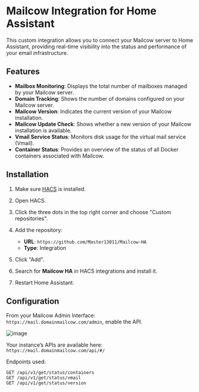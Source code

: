 # Mailcow Integration for Home Assistant

This custom integration allows you to connect your Mailcow server to Home Assistant, providing real-time visibility into the status and performance of your email infrastructure.

## Features

- **Mailbox Monitoring**: Displays the total number of mailboxes managed by your Mailcow server.  
- **Domain Tracking**: Shows the number of domains configured on your Mailcow server.  
- **Mailcow Version**: Indicates the current version of your Mailcow installation.  
- **Mailcow Update Check**: Shows whether a new version of your Mailcow installation is available.  
- **Vmail Service Status**: Monitors disk usage for the virtual mail service (Vmail).  
- **Container Status**: Provides an overview of the status of all Docker containers associated with Mailcow.

## Installation

1. Make sure [HACS](https://hacs.xyz) is installed.

2. Open HACS.

3. Click the three dots in the top right corner and choose "Custom repositories".

4. Add the repository:  
   - **URL**: `https://github.com/Master13011/Mailcow-HA`  
   - **Type**: Integration

5. Click "Add".

6. Search for **Mailcow HA** in HACS integrations and install it.

7. Restart Home Assistant.

## Configuration

From your Mailcow Admin Interface:  
`https://mail.domainmailcow.com/admin`, enable the API.

![image](https://github.com/user-attachments/assets/8ecac93c-2acd-457d-8170-57b99ddb9257)

Your instance’s APIs are available here:  
`https://mail.domainmailcow.com/api/#/`

Endpoints used:

```http
GET /api/v1/get/status/containers  
GET /api/v1/get/status/vmail  
GET /api/v1/get/status/version  
